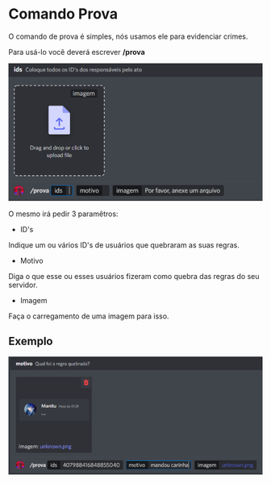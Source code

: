 # Comando Prova

O comando de prova é simples, nós usamos ele para evidenciar crimes.

Para usá-lo você deverá escrever **/prova**

<img src="images/prova.png">

O mesmo irá pedir 3 paramêtros:

- ID's

Indique um ou vários ID's de usuários que quebraram as suas regras.

- Motivo

Diga o que esse ou esses usuários fizeram como quebra das regras do seu servidor.

- Imagem

Faça o carregamento de uma imagem para isso.

## Exemplo 

<img src="images/provaex.png">